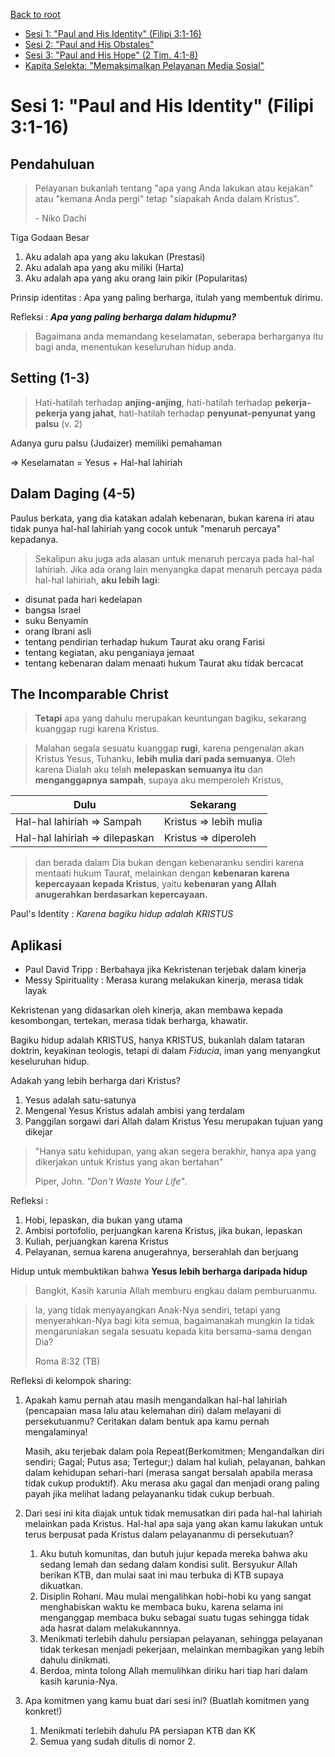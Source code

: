 [Back to root](README.md)
- [Sesi 1: "Paul and His Identity" (Filipi 3:1-16)](01-paul_and_his_identity.md)
- [Sesi 2: "Paul and His Obstales"](02-paul_and_his_obstacles.md)
- [Sesi 3: "Paul and His Hope" (2 Tim. 4:1-8)](03-paul_and_his_hope.md)
- [Kapita Selekta: "Memaksimalkan Pelayanan Media Sosial"](04-memaksimalkan_pelayanan_media_sosial.md)

# Sesi 1: "Paul and His Identity" (Filipi 3:1-16)

## Pendahuluan

> Pelayanan bukanlah tentang "apa yang Anda lakukan atau kejakan" atau "kemana Anda pergi" tetap "siapakah Anda dalam Kristus".
> 
> \- Niko Dachi

Tiga Godaan Besar
1. Aku adalah apa yang aku lakukan (Prestasi)
2. Aku adalah apa yang aku miliki (Harta)
3. Aku adalah apa yang aku orang lain pikir (Popularitas)

Prinsip identitas : Apa yang paling berharga, itulah yang membentuk dirimu.

Refleksi : ***Apa yang paling berharga dalam hidupmu?***

> Bagaimana anda memandang keselamatan, seberapa berharganya itu bagi anda, menentukan keseluruhan hidup anda.

## Setting (1-3)

> Hati-hatilah terhadap **anjing-anjing**, hati-hatilah terhadap **pekerja-pekerja yang jahat**, hati-hatilah terhadap **penyunat-penyunat yang palsu** (v. 2) 

Adanya guru palsu (Judaizer) memiliki pemahaman

=> Keselamatan = Yesus + Hal-hal lahiriah

## Dalam Daging (4-5)

Paulus berkata, yang dia katakan adalah kebenaran, bukan karena iri atau tidak punya hal-hal lahiriah yang cocok untuk "menaruh percaya" kepadanya.

> Sekalipun aku juga ada alasan untuk menaruh percaya pada hal-hal lahiriah. Jika ada orang lain menyangka dapat menaruh percaya pada hal-hal lahiriah, **aku lebih lagi**:

- disunat pada hari kedelapan
- bangsa Israel
- suku Benyamin
- orang Ibrani asli
- tentang pendirian terhadap hukum Taurat aku orang Farisi
- tentang kegiatan, aku penganiaya jemaat
- tentang kebenaran dalam menaati hukum Taurat aku tidak bercacat

## The Incomparable Christ

> **Tetapi** apa yang dahulu merupakan keuntungan bagiku, sekarang kuanggap rugi karena Kristus.

> Malahan segala sesuatu kuanggap **rugi**, karena pengenalan akan Kristus Yesus, Tuhanku, **lebih mulia dari pada semuanya**. Oleh karena Dialah aku telah **melepaskan semuanya itu** dan **menganggapnya sampah**, supaya aku memperoleh Kristus,

| Dulu                           | Sekarang               |
| ------------------------------ | ---------------------- |
| Hal-hal lahiriah => Sampah     | Kristus => lebih mulia |
| Hal-hal lahiriah => dilepaskan | Kristus => diperoleh   |

> dan berada dalam Dia bukan dengan kebenaranku sendiri karena mentaati hukum Taurat, melainkan dengan **kebenaran karena kepercayaan kepada Kristus**, yaitu **kebenaran yang Allah anugerahkan berdasarkan kepercayaan.**

Paul's Identity : *Karena bagiku hidup adalah KRISTUS*

## Aplikasi

- Paul David Tripp : Berbahaya jika Kekristenan terjebak dalam kinerja
- Messy Spirituality : Merasa kurang melakukan kinerja, merasa tidak layak

Kekristenan yang didasarkan oleh kinerja, akan membawa kepada kesombongan, tertekan, merasa tidak berharga, khawatir.

Bagiku hidup adalah KRISTUS, hanya KRISTUS, bukanlah dalam tataran doktrin, keyakinan teologis, tetapi di dalam *Fiducia*, iman yang menyangkut keseluruhan hidup.

Adakah yang lebih berharga dari Kristus?

1. Yesus adalah satu-satunya
2. Mengenal Yesus Kristus adalah ambisi yang terdalam
3. Panggilan sorgawi dari Allah dalam Kristus Yesu merupakan tujuan yang dikejar

> "Hanya satu kehidupan, yang akan segera berakhir, hanya apa yang dikerjakan untuk Kristus yang akan bertahan" 
> 
> Piper, John. *"Don't Waste Your Life"*. 

Refleksi :
1. Hobi, lepaskan, dia bukan yang utama
2. Ambisi portofolio, perjuangkan karena Kristus, jika bukan, lepaskan
3. Kuliah, perjuangkan karena Kristus
4. Pelayanan, semua karena anugerahnya, berserahlah dan berjuang

Hidup untuk membuktikan bahwa **Yesus lebih berharga daripada hidup**

> Bangkit, Kasih karunia Allah memburu engkau dalam pemburuanmu.

> Ia, yang tidak menyayangkan Anak-Nya sendiri, tetapi yang menyerahkan-Nya bagi kita semua, bagaimanakah mungkin Ia tidak mengaruniakan segala sesuatu kepada kita bersama-sama dengan Dia?
>
> Roma 8:32 (TB)

Refleksi di kelompok sharing:
1. Apakah kamu pernah atau masih mengandalkan hal-hal lahiriah (pencapaian masa lalu atau kelemahan diri) dalam melayani di persekutuanmu? Ceritakan dalam bentuk apa kamu pernah mengalaminya!
   
   Masih, aku terjebak dalam pola Repeat(Berkomitmen; Mengandalkan diri sendiri; Gagal; Putus asa; Tertegur;) dalam hal kuliah, pelayanan, bahkan dalam kehidupan sehari-hari (merasa sangat bersalah apabila merasa tidak cukup produktif). Aku merasa aku gagal dan menjadi orang paling payah jika melihat ladang pelayananku tidak cukup berbuah.

2. Dari sesi ini kita diajak untuk tidak memusatkan diri pada hal-hal lahiriah melainkan pada Kristus. Hal-hal apa saja yang akan kamu lakukan untuk terus berpusat pada Kristus dalam pelayananmu di persekutuan?
   
    1. Aku butuh komunitas, dan butuh jujur kepada mereka bahwa aku sedang lemah dan sedang dalam kondisi sulit. Bersyukur Allah berikan KTB, dan mulai saat ini mau terbuka di KTB supaya dikuatkan.
    2. Disiplin Rohani. Mau mulai mengalihkan hobi-hobi ku yang sangat menghabiskan waktu ke membaca buku, karena selama ini menganggap membaca buku sebagai suatu tugas sehingga tidak ada hasrat dalam melakukannnya.
    3. Menikmati terlebih dahulu persiapan pelayanan, sehingga pelayanan tidak terkesan menjadi pekerjaan, melainkan membagikan yang lebih dahulu dinikmati.
    4. Berdoa, minta tolong Allah memulihkan diriku hari tiap hari dalam kasih karunia-Nya.

3. Apa komitmen yang kamu buat dari sesi ini? (Buatlah komitmen yang konkret!)
   
    1. Menikmati terlebih dahulu PA persiapan KTB dan KK
    2. Semua yang sudah ditulis di nomor 2.